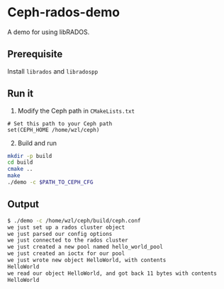 # Ceph-rados-demo

A demo for using libRADOS.

## Prerequisite

Install `librados` and `libradospp`

## Run it

1. Modify the Ceph path in `CMakeLists.txt`

``` text
# Set this path to your Ceph path
set(CEPH_HOME /home/wzl/ceph)
```

2. Build and run

``` bash
mkdir -p build
cd build
cmake ..
make
./demo -c $PATH_TO_CEPH_CFG
```

## Output

``` bash
$ ./demo -c /home/wzl/ceph/build/ceph.conf
we just set up a rados cluster object
we just parsed our config options
we just connected to the rados cluster
we just created a new pool named hello_world_pool
we just created an ioctx for our pool
we just wrote new object HelloWorld, with contents
HelloWorld
we read our object HelloWorld, and got back 11 bytes with contents
HelloWorld
```
